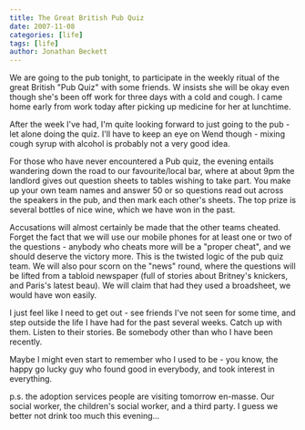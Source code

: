 ```yaml
---
title: The Great British Pub Quiz
date: 2007-11-08
categories: [life]
tags: [life]
author: Jonathan Beckett
---
```


We are going to the pub tonight, to participate in the weekly ritual of the great British "Pub Quiz" with some friends. W insists she will be okay even though she's been off work for three days with a cold and cough. I came home early from work today after picking up medicine for her at lunchtime.

After the week I've had, I'm quite looking forward to just going to the pub - let alone doing the quiz. I'll have to keep an eye on Wend though - mixing cough syrup with alcohol is probably not a very good idea.

For those who have never encountered a Pub quiz, the evening entails wandering down the road to our favourite/local bar, where at about 9pm the landlord gives out question sheets to tables wishing to take part. You make up your own team names and answer 50 or so questions read out across the speakers in the pub, and then mark each other's sheets. The top prize is several bottles of nice wine, which we have won in the past.

Accusations will almost certainly be made that the other teams cheated. Forget the fact that we will use our mobile phones for at least one or two of the questions - anybody who cheats more will be a "proper cheat", and we should deserve the victory more. This is the twisted logic of the pub quiz team. We will also pour scorn on the "news" round, where the questions will be lifted from a tabloid newspaper (full of stories about Britney's knickers, and Paris's latest beau). We will claim that had they used a broadsheet, we would have won easily.

I just feel like I need to get out - see friends I've not seen for some time, and step outside the life I have had for the past several weeks. Catch up with them. Listen to their stories. Be somebody other than who I have been recently.

Maybe I might even start to remember who I used to be - you know, the happy go lucky guy who found good in everybody, and took interest in everything.

p.s. the adoption services people are visiting tomorrow en-masse. Our social worker, the children's social worker, and a third party. I guess we better not drink too much this evening...
